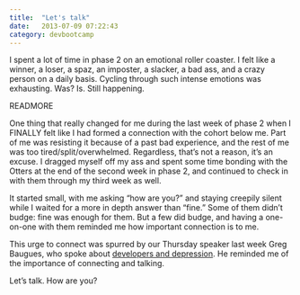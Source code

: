 ```yaml
---
title:  "Let's talk"
date:   2013-07-09 07:22:43
category: devbootcamp
---
```


I spent a lot of time in phase 2 on an emotional roller coaster. I felt like a winner, a loser, a spaz, an imposter, a slacker, a bad ass, and a crazy person on a daily basis. Cycling through such intense emotions was exhausting. Was? Is. Still happening.

READMORE

One thing that really changed for me during the last week of phase 2 when I FINALLY felt like I had formed a connection with the cohort below me. Part of me was resisting it because of a past bad experience, and the rest of me was too tired/split/overwhelmed. Regardless, that&rsquo;s not a reason, it&rsquo;s an excuse. I dragged myself off my ass and spent some time bonding with the Otters at the end of the second week in phase 2, and continued to check in with them through my third week as well.

It started small, with me asking &ldquo;how are you?&rdquo; and staying creepily silent while I waited for a more in depth answer than &ldquo;fine.&rdquo; Some of them didn&rsquo;t budge: fine was enough for them. But a few did budge, and having a one-on-one with them reminded me how important connection is to me.

This urge to connect was spurred by our Thursday speaker last week Greg Baugues, who spoke about <a href="http://blog.baugues.com/speaking/">developers and depression</a>. He reminded me of the importance of connecting and talking.

Let&rsquo;s talk. How are you?

